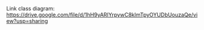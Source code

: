
Link class diagram:
https://drive.google.com/file/d/1hH9yARIYrpywC8klmTpyOYUDbUouzaQe/view?usp=sharing
